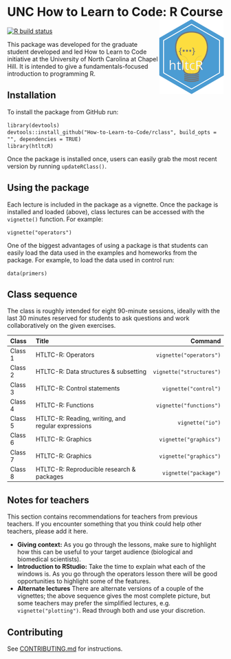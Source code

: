 # UNC How to Learn to Code: R Course <img src="htltcR.svg" width="150" align="right" />

<!-- badges: start -->
[![R build status](https://github.com/How-to-Learn-to-Code/rclass/workflows/R-CMD-check/badge.svg)](https://github.com/How-to-Learn-to-Code/rclass/actions)
<!-- badges: end -->

This package was developed for the graduate student developed and led How to Learn to Code initiative at the University of North Carolina at Chapel Hill. It is intended to give a fundamentals-focused introduction to programming R. 

## Installation

To install the package from GitHub run:

```
library(devtools)
devtools::install_github("How-to-Learn-to-Code/rclass", build_opts = "", dependencies = TRUE)
library(htltcR)
```

Once the package is installed once, users can easily grab the most recent version by running `updateRClass()`.

## Using the package

Each lecture is included in the package as a vignette. Once the package is installed and loaded (above), class lectures can be accessed with the `vignette()` function. For example:

```
vignette("operators")
```

One of the biggest advantages of using a package is that students can easily load the data used in the examples and homeworks from the package. For example, to load the data used in control run: 

```
data(primers)
```

## Class sequence

The class is roughly intended for eight 90-minute sessions, ideally with the last 30 minutes reserved for students to ask questions and work collaboratively on the given exercises.

| Class        | Title                                              | Command                  |
| :---         | :---                                               |                     ---: |
| Class 1      | HTLTC-R: Operators                                 | `vignette("operators")`  |
| Class 2      | HTLTC-R: Data structures & subsetting              | `vignette("structures")` |
| Class 3      | HTLTC-R: Control statements                        | `vignette("control")`    |
| Class 4      | HTLTC-R: Functions                                 | `vignette("functions")`  |
| Class 5      | HTLTC-R: Reading, writing, and regular expressions | `vignette("io")`         |
| Class 6      | HTLTC-R: Graphics                                  | `vignette("graphics")`   |
| Class 7      | HTLTC-R: Graphics                                  | `vignette("graphics")`   |
| Class 8      | HTLTC-R: Reproducible research & packages          | `vignette("package")`    |

## Notes for teachers
This section contains recommendations for teachers from previous teachers. If you encounter something that you think could help other teachers, please add it here.

* **Giving context:** As you go through the lessons, make sure to highlight how this can be useful to your target audience (biological and biomedical scientists). 
* **Introduction to RStudio:** Take the time to explain what each of the windows is. As you go through the operators lesson there will be good opportunities to highlight some of the features.
* **Alternate lectures** There are alternate versions of a couple of the vignettes; the above sequence gives the most complete picture, but some teachers may prefer the simplified lectures, e.g. `vignette("plotting")`. Read through both and use your discretion. 

## Contributing

See [CONTRIBUTING.md](CONTRIBUTING.md) for instructions.

